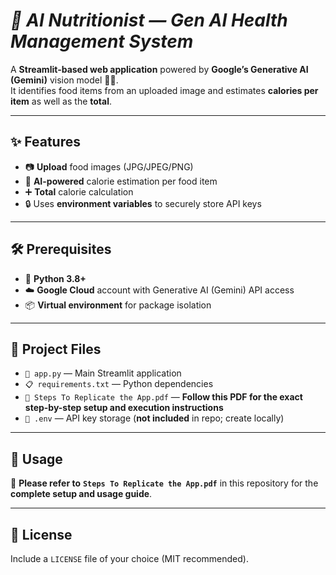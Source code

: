 # **_🍎 AI Nutritionist — Gen AI Health Management System_**

A **Streamlit-based web application** powered by **Google’s Generative AI (Gemini)** vision model 🧠📸.  
It identifies food items from an uploaded image and estimates **calories per item** as well as the **total**.  

---

## ✨ Features
- 📷 **Upload** food images (JPG/JPEG/PNG)
- 🤖 **AI-powered** calorie estimation per food item
- ➕ **Total** calorie calculation
- 🔒 Uses **environment variables** to securely store API keys

---

## 🛠 Prerequisites
- 🐍 **Python 3.8+**
- ☁️ **Google Cloud** account with Generative AI (Gemini) API access
- 📦 **Virtual environment** for package isolation

---

## 📂 Project Files
- `📜 app.py` — Main Streamlit application
- `📋 requirements.txt` — Python dependencies
- `📑 Steps To Replicate the App.pdf` — **Follow this PDF for the exact step-by-step setup and execution instructions**
- `🔑 .env` — API key storage (**not included** in repo; create locally)

---

## 🚀 Usage
📌 **Please refer to** **`Steps To Replicate the App.pdf`** in this repository for the **complete setup and usage guide**.

---

## 📜 License
Include a `LICENSE` file of your choice (MIT recommended).
